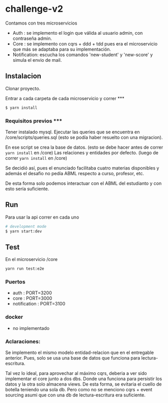 # challenge-v2

Contamos con tres microservicios
- Auth : se implemento el login que válida al usuario admin, con contraseña admin.
- Core : se implemento con cqrs + ddd + tdd pues era el microservicio que más se adaptaba para su implementación. 
- Notification: escucha los comandos 'new-student' y 'new-score' y simula el envio de mail.

## Instalacion

Clonar proyecto.

Entrar a cada carpeta de cada microservicio y correr ***

```bash
$ yarn install
```
### Requisitos previos ***
Tener instalado mysql.
Ejecutar las queries que se encuentra en /core/scripts/queries.sql
(esto se podía haber resuelto con una migracion).

En ese script se crea la base de datos. (esto se debe hacer antes de correr `yarn install` en /core)
Las relaciones y entidades por defecto. (luego de correr `yarn install` en /core)

Se decidió así, pues el enunciado facilitaba cuatro materias disponibles y además el desafio no pedía ABML respecto a curso, profesor, etc.

De esta forma solo podemos interactuar con el ABML del estudianto y con esto sería suficiente.

## Run

Para usar la api correr en cada uno
```bash
# development mode
$ yarn start:dev
```

## Test
En el microservicio /core
```bash
yarn run test:e2e
```

### Puertos
- auth : PORT=3200
- core : PORT=3000
- notification : PORT=3100


### docker 
- no implementado

### Aclaraciones:
Se implemento el mismo modelo entidad-relacion que en el entregable anterior. Pues, solo se usa una base de datos que funciona para lectura-escritura. 

Tal vez lo ideal, para aprovechar al máximo cqrs, deberia a ver sido implementar el core junto a dos dbs. Donde una funciona para persistir los datos y la otra solo almacena views. De esta forma, se evitaria el cuello de botella teniendo una sola db. Pero como no se menciono cqrs + event sourcing asumi que con una db de lectura-escritura era suficiente.